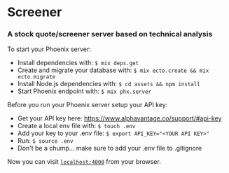 # Screener

### A stock quote/screener server based on technical analysis

To start your Phoenix server:

  * Install dependencies with: `$ mix deps.get`
  * Create and migrate your database with: `$ mix ecto.create && mix ecto.migrate`
  * Install Node.js dependencies with: `$ cd assets && npm install`
  * Start Phoenix endpoint with: `$ mix phx.server`

Before you run your Phoenix server setup your API key:

  * Get your API key here: https://www.alphavantage.co/support/#api-key
  * Create a local env file with: `$ touch .env`
  * Add your key to your .env file: `$ export API_KEY="<YOUR API KEY>"`
  * Run: `$ source .env`
  * Don't be a chump... make sure to add your .env file to .gitignore

Now you can visit [`localhost:4000`](http://localhost:4000) from your browser.
